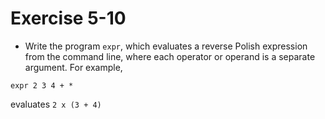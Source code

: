 # Exercise 5-10

- Write the program `expr`, which evaluates a reverse Polish expression from the command line,
where each operator or operand is a separate argument. For example,
```
expr 2 3 4 + *
```
evaluates `2 x (3 + 4)`
